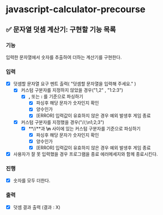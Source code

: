 # javascript-calculator-precourse

## ✅ 문자열 덧셈 계산기: 구현할 기능 목록

### 기능

입력한 문자열에서 숫자를 추출하여 더하는 계산기를 구현한다.

### 입력

- [x] 덧셈할 문자열 요구 멘트 출력( "덧셈할 문자열을 입력해 주세요." )
  - [x] 커스텀 구분자를 지정하지 않았을 경우("1,2" , "1:2:3")
    - [x] **,** 또는 **:** 를 기준으로 파싱하기
      - [x] 파싱후 해당 문자가 숫자인지 확인
      - [x] 양수인가
      - [x] [ERROR] 입력값이 유효하지 않은 경우 예외 발생후 게임 종료
  - [x] 커스텀 구분자를 지정했을 경우("//;\n1;2;3")
    - [x] **//**과 **\n** 사이에 있는 커스텀 구분자를 기준으로 파싱하기
      - [x] 파싱후 해당 문자가 숫자인지 확인
      - [x] 양수인가
      - [x] [ERROR] 입력값이 유효하지 않은 경우 예외 발생후 게임 종료
- [x] 사용자가 잘 못 입력했을 경우 프로그램을 종료 에러메세지와 함께 종료시킨다.

### 진행

- [x] 숫자를 모두 더한다.

### 출력

- [x] 덧셈 결과 출력 (결과 : X)
